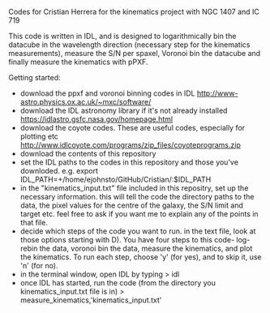 Codes for Cristian Herrera for the kinematics project with NGC 1407 and IC 719

This code is written in IDL, and is designed to logarithmically bin the datacube in the wavelength direction (necessary step for the kinematics measurements), measure the S/N per spaxel, Voronoi bin the datacube and finally measure the kinematics with pPXF.

Getting started:
  - download the ppxf and voronoi binning codes in IDL
  http://www-astro.physics.ox.ac.uk/~mxc/software/
  - download the IDL astronomy library if it's not already installed
  https://idlastro.gsfc.nasa.gov/homepage.html
  - download the coyote codes. These are useful codes, especially for plotting etc
  http://www.idlcoyote.com/programs/zip_files/coyoteprograms.zip
  - download the contents of this repository
  - set the IDL paths to the codes in this repository and those you've downloded.
  e.g. export IDL_PATH=+/home/ejohnsto/GitHub/Cristian/:$IDL_PATH
  - in the "kinematics_input.txt" file included in this repositry, set up the necessary information. this will tell the code the directory paths to the data, the pixel values for the centre of the galaxy, the S/N limit and target etc. feel free to ask if you want me to explain any of the points in that file.
  - decide which steps of the code you want to run. in the text file, look at those options starting with D). You have four steps to this code- log-rebin the data, voronoi bin the data, measure the kinematics, and plot the kinematics. To run each step, choose 'y' (for yes), and to skip it, use 'n' (for no).
  - in the terminal window, open IDL by typing >  idl
  - once IDL has started, run the code (from the directory you kinematics_input.txt file is in) >  measure_kinematics,'kinematics_input.txt'
